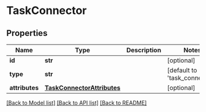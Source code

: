 # TaskConnector

## Properties
Name | Type | Description | Notes
------------ | ------------- | ------------- | -------------
**id** | **str** |  | [optional] 
**type** | **str** |  | [default to 'task_connector']
**attributes** | [**TaskConnectorAttributes**](TaskConnectorAttributes.md) |  | [optional] 

[[Back to Model list]](../README.md#documentation-for-models) [[Back to API list]](../README.md#documentation-for-api-endpoints) [[Back to README]](../README.md)


